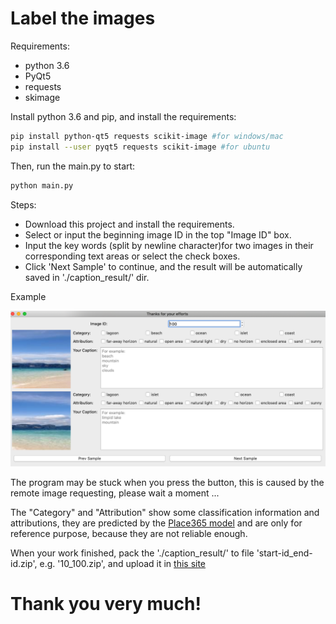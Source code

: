 # Label the images

Requirements:
 * python 3.6
 * PyQt5
 * requests
 * skimage

Install python 3.6 and pip, and install the requirements:
``` bash
pip install python-qt5 requests scikit-image #for windows/mac 
pip install --user pyqt5 requests scikit-image #for ubuntu 
```

Then, run the main.py to start:
``` bash
python main.py
```
Steps:
* Download this project and install the requirements.
* Select or input the beginning image ID in the top "Image ID" box.
* Input the key words (split by newline character)for two images in their corresponding text areas or select the check boxes.
* Click 'Next Sample' to continue, and the result will be automatically saved in './caption_result/' dir.

Example

![image](example.png)

The program may be stuck when you press the button, this is caused by the remote image requesting, please wait a moment ...

The "Category" and "Attribution" show some classification information and attributions, they are predicted by the [Place365 model](https://github.com/CSAILVision/places365) and are only for reference purpose, because they are not reliable enough.

When your work finished, pack the './caption_result/' to file 'start-id_end-id.zip', e.g. '10_100.zip', and upload it in [this site](http://holer.cc:50347)
# Thank you very much!
